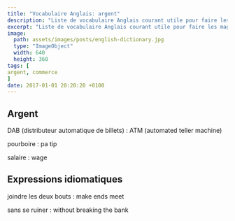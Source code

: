 ```yaml
---
title: "Vocabulaire Anglais: argent"
description: "Liste de vocabulaire Anglais courant utile pour faire les magasins ou aller au restaurant."
excerpt: "Liste de vocabulaire Anglais courant utile pour faire les magasins ou aller au restaurant."
image:
  path: assets/images/posts/english-dictionary.jpg
  type: "ImageObject"
  width: 640
  height: 360
tags: [
argent, commerce
]
date: 2017-01-01 20:20:20 +0100
---
```


## Argent

DAB (distributeur automatique de billets)
: ATM (automated teller machine)

pourboire
: pa tip

salaire
: wage


## Expressions idiomatiques

joindre les deux bouts
: make ends meet

sans se ruiner
:	without breaking the bank
